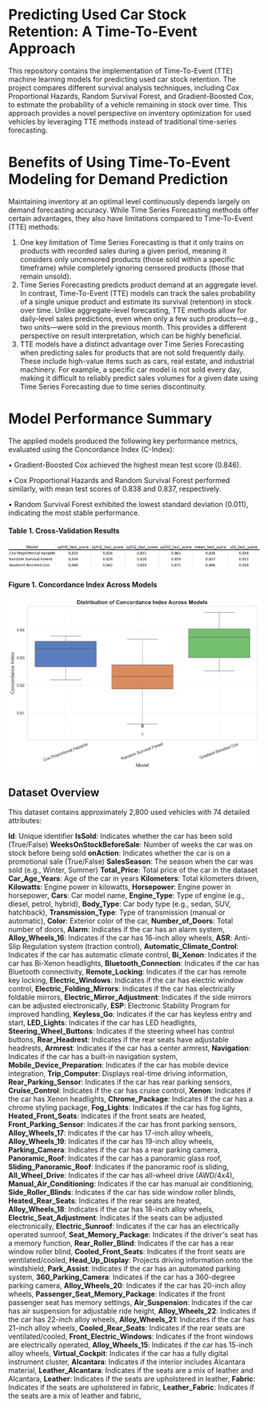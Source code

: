 # Predicting Used Car Stock Retention: A Time-To-Event Approach

This repository contains the implementation of Time-To-Event (TTE) machine learning models for predicting used car stock retention. The project compares different survival analysis techniques, including Cox Proportional Hazards, Random Survival Forest, and Gradient-Boosted Cox, to estimate the probability of a vehicle remaining in stock over time.
This approach provides a novel perspective on inventory optimization for used vehicles by leveraging TTE methods instead of traditional time-series forecasting.

# Benefits of Using Time-To-Event Modeling for Demand Prediction

Maintaining inventory at an optimal level continuously depends largely on demand forecasting accuracy. While Time Series Forecasting methods offer certain advantages, they also have limitations compared to Time-To-Event (TTE) methods:

1. One key limitation of Time Series Forecasting is that it only trains on products with recorded sales during a given period, meaning it considers only uncensored products (those sold within a specific timeframe) while completely ignoring censored products (those that remain unsold). 
2. Time Series Forecasting predicts product demand at an aggregate level. In contrast, Time-To-Event (TTE) models can track the sales probability of a single unique product and estimate its survival (retention) in stock over time. Unlike aggregate-level forecasting, TTE methods allow for daily-level sales predictions, even when only a few such products—e.g., two units—were sold in the previous month. This provides a different perspective on result interpretation, which can be highly beneficial.
3. TTE models have a distinct advantage over Time Series Forecasting when predicting sales for products that are not sold frequently daily. These include high-value items such as cars, real estate, and industrial machinery. For example, a specific car model is not sold every day, making it difficult to reliably predict sales volumes for a given date using Time Series Forecasting due to time series discontinuity.

# Model Performance Summary

The applied models produced the following key performance metrics, evaluated using the Concordance Index (C-Index):

•	Gradient-Boosted Cox achieved the highest mean test score (0.846).

•	Cox Proportional Hazards and Random Survival Forest performed similarly, with mean test scores of 0.838 and 0.837, respectively.

•	Random Survival Forest exhibited the lowest standard deviation (0.011), indicating the most stable performance.

#### **Table 1. Cross-Validation Results**
![Model Performance](https://github.com/machinely79/predicting-used-car-stock-retention/blob/main/images/cv_best_model_results.png)


#### **Figure 1. Concordance Index Across Models** 
![Concordance Index](https://github.com/machinely79/predicting-used-car-stock-retention/blob/main/images/concordance_index_across_models.png)


## Dataset Overview

This dataset contains approximately 2,800 used vehicles with 74 detailed attributes:

**Id**: Unique identifier
**IsSold**: Indicates whether the car has been sold (True/False)
**WeeksOnStockBeforeSale**: Number of weeks the car was on stock before being sold
**onAction**: Indicates whether the car is on a promotional sale (True/False)
**SalesSeason**: The season when the car was sold (e.g., Winter, Summer)
**Total_Price**: Total price of the car in the dataset
    **Car_Age_Years**: Age of the car in years
    **Kilometers**: Total kilometers driven,
    **Kilowatts**: Engine power in kilowatts,
    **Horsepower**: Engine power in horsepower,
    **Cars**: Car model name,
    **Engine_Type**: Type of engine (e.g., diesel, petrol, hybrid),
    **Body_Type**: Car body type (e.g., sedan, SUV, hatchback),
    **Transmission_Type**: Type of transmission (manual or automatic),
    **Color**: Exterior color of the car,
    **Number_of_Doors**: Total number of doors,
    **Alarm**: Indicates if the car has an alarm system,
    **Alloy_Wheels_16**: Indicates if the car has 16-inch alloy wheels,
    **ASR**: Anti-Slip Regulation system (traction control),
    **Automatic_Climate_Control**: Indicates if the car has automatic climate control,
    **Bi_Xenon**: Indicates if the car has Bi-Xenon headlights,
    **Bluetooth_Connection**: Indicates if the car has Bluetooth connectivity,
    **Remote_Locking**: Indicates if the car has remote key locking,
    **Electric_Windows**: Indicates if the car has electric window control,
    **Electric_Folding_Mirrors**: Indicates if the car has electrically foldable mirrors,
    **Electric_Mirror_Adjustment**: Indicates if the side mirrors can be adjusted electronically,
    **ESP**: Electronic Stability Program for improved handling,
    **Keyless_Go**: Indicates if the car has keyless entry and start,
    **LED_Lights**: Indicates if the car has LED headlights,
    **Steering_Wheel_Buttons**: Indicates if the steering wheel has control buttons,
    **Rear_Headrest**: Indicates if the rear seats have adjustable headrests,
    **Armrest**: Indicates if the car has a center armrest,
    **Navigation**: Indicates if the car has a built-in navigation system,
    **Mobile_Device_Preparation**: Indicates if the car has mobile device integration,
    **Trip_Computer**: Displays real-time driving information,
    **Rear_Parking_Sensor**: Indicates if the car has rear parking sensors,
    **Cruise_Control**: Indicates if the car has cruise control,
    **Xenon**: Indicates if the car has Xenon headlights,
    **Chrome_Package**: Indicates if the car has a chrome styling package,
    **Fog_Lights**: Indicates if the car has fog lights,
    **Heated_Front_Seats**: Indicates if the front seats are heated,
    **Front_Parking_Sensor**: Indicates if the car has front parking sensors,
    **Alloy_Wheels_17**: Indicates if the car has 17-inch alloy wheels,
    **Alloy_Wheels_19**: Indicates if the car has 19-inch alloy wheels,
    **Parking_Camera**: Indicates if the car has a rear parking camera,
    **Panoramic_Roof**: Indicates if the car has a panoramic glass roof,
    **Sliding_Panoramic_Roof**: Indicates if the panoramic roof is sliding,
    **All_Wheel_Drive**: Indicates if the car has all-wheel drive (AWD/4x4),
    **Manual_Air_Conditioning**: Indicates if the car has manual air conditioning,
    **Side_Roller_Blinds**: Indicates if the car has side window roller blinds,
    **Heated_Rear_Seats**: Indicates if the rear seats are heated,
    **Alloy_Wheels_18**: Indicates if the car has 18-inch alloy wheels,
    **Electric_Seat_Adjustment**: Indicates if the seats can be adjusted electronically,
    **Electric_Sunroof**: Indicates if the car has an electrically operated sunroof,
    **Seat_Memory_Package**: Indicates if the driver's seat has a memory function,
    **Rear_Roller_Blind**: Indicates if the car has a rear window roller blind,
    **Cooled_Front_Seats**: Indicates if the front seats are ventilated/cooled,
    **Head_Up_Display**: Projects driving information onto the windshield,
    **Park_Assist**: Indicates if the car has an automated parking system,
    **360_Parking_Camera**: Indicates if the car has a 360-degree parking camera,
    **Alloy_Wheels_20**: Indicates if the car has 20-inch alloy wheels,
    **Passenger_Seat_Memory_Package**: Indicates if the front passenger seat has memory settings,
    **Air_Suspension**: Indicates if the car has air suspension for adjustable ride height,
    **Alloy_Wheels_22**: Indicates if the car has 22-inch alloy wheels,
    **Alloy_Wheels_21**: Indicates if the car has 21-inch alloy wheels,
    **Cooled_Rear_Seats**: Indicates if the rear seats are ventilated/cooled,
    **Front_Electric_Windows**: Indicates if the front windows are electrically operated,
    **Alloy_Wheels_15**: Indicates if the car has 15-inch alloy wheels,
    **Virtual_Cockpit**: Indicates if the car has a fully digital instrument cluster,
    **Alcantara**: Indicates if the interior includes Alcantara material,
    **Leather_Alcantara**: Indicates if the seats are a mix of leather and Alcantara,
    **Leather**: Indicates if the seats are upholstered in leather,
    **Fabric**: Indicates if the seats are upholstered in fabric,
    **Leather_Fabric**: Indicates if the seats are a mix of leather and fabric,

